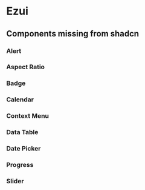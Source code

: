 # Ezui

## Components missing from shadcn

### Alert

### Aspect Ratio

### Badge

### Calendar

### Context Menu

### Data Table

### Date Picker

### Progress

### Slider
